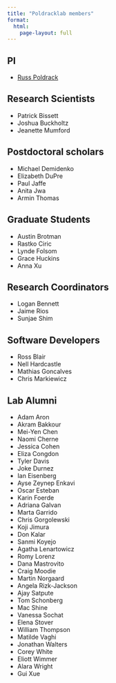 ```yaml
---
title: "Poldracklab members"
format:
  html:
    page-layout: full
---
```


## PI
- [Russ Poldrack](http://poldrack.github.io)

## Research Scientists

- Patrick Bissett
- Joshua Buckholtz
- Jeanette Mumford

## Postdoctoral scholars

- Michael Demidenko
- Elizabeth DuPre
- Paul Jaffe
- Anita Jwa
- Armin Thomas
  
## Graduate Students

- Austin Brotman
- Rastko Ciric
- Lynde Folsom
- Grace Huckins
- Anna Xu
  
## Research Coordinators

- Logan Bennett
- Jaime Rios
- Sunjae Shim
  
## Software Developers

- Ross Blair
- Nell Hardcastle
- Mathias Goncalves
- Chris Markiewicz

## Lab Alumni

- Adam Aron
- Akram Bakkour
- Mei-Yen Chen
- Naomi Cherne
- Jessica Cohen
- Eliza Congdon
- Tyler Davis
- Joke Durnez
- Ian Eisenberg
- Ayse Zeynep Enkavi
- Oscar Esteban
- Karin Foerde
- Adriana Galvan
- Marta Garrido
- Chris Gorgolewski
- Koji Jimura
- Don Kalar
- Sanmi Koyejo
- Agatha Lenartowicz
- Romy Lorenz
- Dana Mastrovito
- Craig Moodie
- Martin Norgaard
- Angela Rizk-Jackson
- Ajay Satpute
- Tom Schonberg
- Mac Shine
- Vanessa Sochat
- Elena Stover
- William Thompson
- Matilde Vaghi
- Jonathan Walters
- Corey White
- Eliott Wimmer
- Alara Wright
- Gui Xue